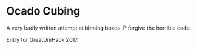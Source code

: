 # Ocado Cubing

A very badly written attempt at binning boxes :P forgive the horrible code.

Entry for GreatUniHack 2017.